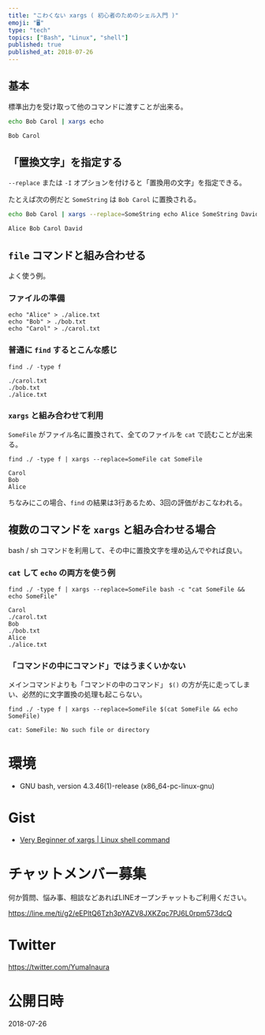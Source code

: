 ```yaml
---
title: "こわくない xargs ( 初心者のためのシェル入門 )"
emoji: "🖥"
type: "tech"
topics: ["Bash", "Linux", "shell"]
published: true
published_at: 2018-07-26
---
```



## 基本

標準出力を受け取って他のコマンドに渡すことが出来る。

```bash
echo Bob Carol | xargs echo

Bob Carol
```


## 「置換文字」を指定する

`--replace` または `-I` オプションを付けると「置換用の文字」を指定できる。

たとえば次の例だと `SomeString` は `Bob Carol` に置換される。

```bash
echo Bob Carol | xargs --replace=SomeString echo Alice SomeString David

Alice Bob Carol David
```

## `file` コマンドと組み合わせる

よく使う例。

### ファイルの準備

```
echo "Alice" > ./alice.txt
echo "Bob" > ./bob.txt
echo "Carol" > ./carol.txt
```

### 普通に `find` するとこんな感じ

```
find ./ -type f

./carol.txt
./bob.txt
./alice.txt
```

### `xargs` と組み合わせて利用

`SomeFile` がファイル名に置換されて、全てのファイルを `cat` で読むことが出来る。


```
find ./ -type f | xargs --replace=SomeFile cat SomeFile

Carol
Bob
Alice
```

ちなみにこの場合、`find` の結果は3行あるため、3回の評価がおこなわれる。


## 複数のコマンドを `xargs` と組み合わせる場合

bash / sh コマンドを利用して、その中に置換文字を埋め込んでやれば良い。

### `cat` して `echo` の両方を使う例

```
find ./ -type f | xargs --replace=SomeFile bash -c "cat SomeFile && echo SomeFile"

Carol
./carol.txt
Bob
./bob.txt
Alice
./alice.txt
```

### 「コマンドの中にコマンド」ではうまくいかない

メインコマンドよりも「コマンドの中のコマンド」 `$()` の方が先に走ってしまい、必然的に文字置換の処理も起こらない。

```
find ./ -type f | xargs --replace=SomeFile $(cat SomeFile && echo SomeFile)

cat: SomeFile: No such file or directory
```

# 環境

- GNU bash, version 4.3.46(1)-release (x86_64-pc-linux-gnu)

# Gist

- [Very Beginner of xargs | Linux shell command](https://gist.github.com/YumaInaura/baa8c7ce79f2811a43b23c82e579a6df/)








<!-- Update From Qiita API -->

# チャットメンバー募集


何か質問、悩み事、相談などあればLINEオープンチャットもご利用ください。

https://line.me/ti/g2/eEPltQ6Tzh3pYAZV8JXKZqc7PJ6L0rpm573dcQ





# Twitter


https://twitter.com/YumaInaura


<!-- Update From Qiita API -->



# 公開日時

2018-07-26

